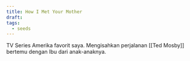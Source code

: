 ```yaml
---
title: How I Met Your Mother
draft: 
tags:
  - seeds
---
```


TV Series Amerika favorit saya. Mengisahkan perjalanan [[Ted Mosby]] bertemu dengan Ibu dari anak-anaknya.